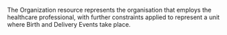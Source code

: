The Organization resource represents the organisation that employs the healthcare professional, with further constraints applied to represent a unit where Birth and Delivery Events take place.